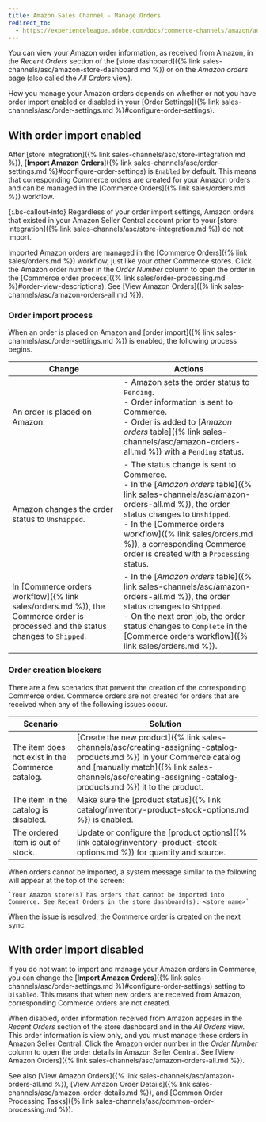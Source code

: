 ```yaml
---
title: Amazon Sales Channel - Manage Orders
redirect_to:
  - https://experienceleague.adobe.com/docs/commerce-channels/amazon/admin-orders/managing-orders.html
---
```


You can view your Amazon order information, as received from Amazon, in the _Recent Orders_ section of the [store dashboard]({% link sales-channels/asc/amazon-store-dashboard.md %}) or on the _Amazon orders_ page (also called the _All Orders_ view).

How you manage your Amazon orders depends on whether or not you have order import enabled or disabled in your [Order Settings]({% link sales-channels/asc/order-settings.md %}#configure-order-settings).

## With order import enabled

After [store integration]({% link sales-channels/asc/store-integration.md %}), [**Import Amazon Orders**]({% link sales-channels/asc/order-settings.md %}#configure-order-settings) is `Enabled` by default. This means that corresponding Commerce orders are created for your Amazon orders and can be managed in the [Commerce Orders]({% link sales/orders.md %}) workflow.

{:.bs-callout-info}
Regardless of your order import settings, Amazon orders that existed in your Amazon Seller Central account prior to your [store integration]({% link sales-channels/asc/store-integration.md %}) do not import.

Imported Amazon orders are managed in the [Commerce Orders]({% link sales/orders.md %}) workflow, just like your other Commerce stores. Click the Amazon order number in the _Order Number_ column to open the order in the [Commerce order process]({% link sales/order-processing.md %}#order-view-descriptions). See [View Amazon Orders]({% link sales-channels/asc/amazon-orders-all.md %}).

### Order import process

When an order is placed on Amazon and [order import]({% link sales-channels/asc/order-settings.md %}) is enabled, the following process begins.

|Change |Actions|
|---|---|
|An order is placed on Amazon. |- Amazon sets the order status to `Pending`.<br />- Order information is sent to Commerce.<br />- Order is added to [_Amazon orders_ table]({% link sales-channels/asc/amazon-orders-all.md %}) with a `Pending` status. |
|Amazon changes the order status to `Unshipped`. |- The status change is sent to Commerce.<br />- In the [_Amazon orders_ table]({% link sales-channels/asc/amazon-orders-all.md %}), the order status changes to `Unshipped`.<br />- In the [Commerce orders workflow]({% link sales/orders.md %}), a corresponding Commerce order is created with a `Processing` status. |
|In [Commerce orders workflow]({% link sales/orders.md %}), the Commerce order is processed and the status changes to `Shipped`. |- In the [_Amazon orders_ table]({% link sales-channels/asc/amazon-orders-all.md %}), the order status changes to `Shipped`.<br />- On the next cron job, the order status changes to `Complete` in the [Commerce orders workflow]({% link sales/orders.md %}). |

### Order creation blockers

There are a few scenarios that prevent the creation of the corresponding Commerce order. Commerce orders are not created for orders that are received when any of the following issues occur.

|Scenario|Solution|
|---|---|
|The item does not exist in the Commerce catalog. |[Create the new product]({% link sales-channels/asc/creating-assigning-catalog-products.md %}) in your Commerce catalog and [manually match]({% link sales-channels/asc/creating-assigning-catalog-products.md %}) it to the product. |
|The item in the catalog is disabled. |Make sure the [product status]({% link catalog/inventory-product-stock-options.md %}) is enabled. |
|The ordered item is out of stock. |Update or configure the [product options]({% link catalog/inventory-product-stock-options.md %}) for quantity and source. |

When orders cannot be imported, a system message similar to the following will appear at the top of the screen:

    `Your Amazon store(s) has orders that cannot be imported into Commerce. See Recent Orders in the store dashboard(s): <store name>`

When the issue is resolved, the Commerce order is created on the next sync.

## With order import disabled

If you do not want to import and manage your Amazon orders in Commerce, you can change the [**Import Amazon Orders**]({% link sales-channels/asc/order-settings.md %}#configure-order-settings) setting to `Disabled`. This means that when new orders are received from Amazon, corresponding Commerce orders are not created.

When disabled, order information received from Amazon appears in the _Recent Orders_ section of the store dashboard and in the _All Orders_ view. This order information is view only, and you must manage these orders in Amazon Seller Central. Click the Amazon order number in the _Order Number_ column to open the order details in Amazon Seller Central. See [View Amazon Orders]({% link sales-channels/asc/amazon-orders-all.md %}).

See also [View Amazon Orders]({% link sales-channels/asc/amazon-orders-all.md %}), [View Amazon Order Details]({% link sales-channels/asc/amazon-order-details.md %}), and [Common Order Processing Tasks]({% link sales-channels/asc/common-order-processing.md %}).

